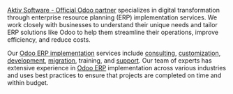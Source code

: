 [Aktiv Software - Official Odoo partner](https://www.aktivsoftware.com) specializes in digital transformation through enterprise resource planning (ERP) implementation services. We work closely with businesses to understand their unique needs and tailor ERP solutions like Odoo to help them streamline their operations, improve efficiency, and reduce costs.

Our [Odoo ERP implementation](https://www.aktivsoftware.com/service/odoo-implementation-methodology/) services include [consulting](https://www.aktivsoftware.com/service/odoo-consulting/), [customization](https://www.aktivsoftware.com/service/odoo-customization-services/), [development](https://www.aktivsoftware.com/service/odoo-development-services/), [migration](https://www.aktivsoftware.com/service/odoo-migration-services/), training, and [support](https://www.aktivsoftware.com/service/odoo-support/). Our team of experts has extensive experience in [Odoo ERP](https://www.aktivsoftware.com/service/odoo-erp-software/) implementation across various industries and uses best practices to ensure that projects are completed on time and within budget.